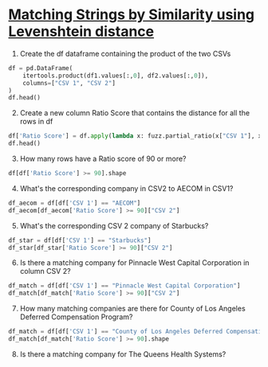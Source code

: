 # [Matching Strings by Similarity using Levenshtein distance](https://www.datawars.io/data-science-project/1a9c84e4-matching-strings-by-similarity-using-levenshtein-distance)

1. Create the df dataframe containing the product of the two CSVs

```python
df = pd.DataFrame(
    itertools.product(df1.values[:,0], df2.values[:,0]),
    columns=["CSV 1", "CSV 2"]
)
df.head()
```

2. Create a new column Ratio Score that contains the distance for all the rows in df
```python
df['Ratio Score'] = df.apply(lambda x: fuzz.partial_ratio(x["CSV 1"], x["CSV 2"]), axis=1) 
df.head()
```

3. How many rows have a Ratio score of 90 or more?
```python
df[df['Ratio Score'] >= 90].shape
```

4. What's the corresponding company in CSV2 to AECOM in CSV1?
```python
df_aecom = df[df['CSV 1'] == "AECOM"]
df_aecom[df_aecom['Ratio Score'] >= 90]["CSV 2"]
```

5. What's the corresponding CSV 2 company of Starbucks?
```python
df_star = df[df['CSV 1'] == "Starbucks"]
df_star[df_star['Ratio Score'] >= 90]["CSV 2"]
```

6. Is there a matching company for Pinnacle West Capital Corporation in column CSV 2?
```python
df_match = df[df['CSV 1'] == "Pinnacle West Capital Corporation"]
df_match[df_match['Ratio Score'] >= 90]["CSV 2"]
```

7. How many matching companies are there for County of Los Angeles Deferred Compensation Program?
```python
df_match = df[df['CSV 1'] == "County of Los Angeles Deferred Compensation Program"]
df_match[df_match['Ratio Score'] >= 90].shape
```

8. Is there a matching company for The Queens Health Systems?
```python
```